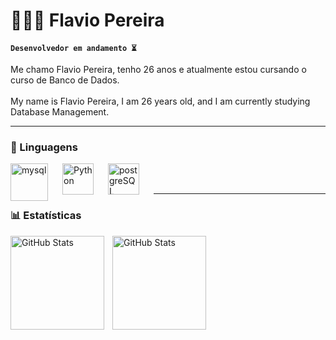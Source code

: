 # 👨🏾‍💻 Flavio Pereira

**`Desenvolvedor em andamento ⏳`**

Me chamo Flavio Pereira, tenho 26 anos e atualmente estou cursando o curso de Banco de Dados.
<br>
<br>My name is Flavio Pereira, I am 26 years old, and I am currently studying Database Management. 

---

### 🤖 Linguagens


<img 
    align="left" 
    alt="mysql" 
    title="mysql"
    width="60px" 
    style="padding-right: 20px;" 
    src="https://cdn.jsdelivr.net/gh/devicons/devicon@latest/icons/mysql/mysql-original-wordmark.svg" 
/>


<img 
    align="left" 
    alt="Python" 
    title="Python"
    width="50px" 
    style="padding-right: 20px;" 
    src="https://cdn.jsdelivr.net/gh/devicons/devicon@latest/icons/python/python-original.svg" 
/>

<img 
    align="left" 
    alt="postgreSQL" 
    title="postgreSQL"
    width="50px" 
    style="padding-right: 20px;" 
    src="https://cdn.jsdelivr.net/gh/devicons/devicon@latest/icons/postgresql/postgresql-plain-wordmark.svg" 
/>


<br/>
<br/>

---

### 📊 Estatísticas

<p>
  <img 
    align="left" 
    alt="GitHub Stats" 
    height="150" 
    style="padding-right: 10px;" 
    src="https://github-readme-stats.vercel.app/api?username=jnr98&show_icons=true&theme=tokyonight&include_all_commits=true&locale=pt-br" 
  />

<img 
      align="left" 
      alt="GitHub Stats" 
      height="150" 
      src="https://github-readme-stats.vercel.app/api/top-langs/?username=jnr98&theme=tokyonight&layout=compact&custom_title=Tecnologias&langs_count=3" 
  />

</p>
